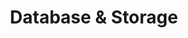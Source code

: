 ---
title: "Database & Storage"
description: "SQLite database schema, data models, and storage architecture"
weight: 50
---